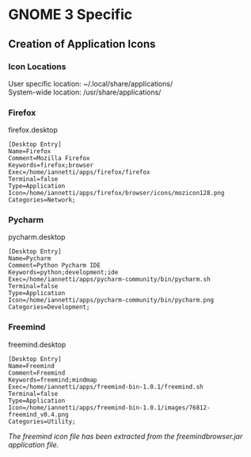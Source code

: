 # GNOME 3 Specific

## Creation of Application Icons

### Icon Locations

User specific location: ~/.local/share/applications/  
System-wide location: /usr/share/applications/  

### Firefox

firefox.desktop

```
[Desktop Entry]
Name=Firefox
Comment=Mozilla Firefox
Keywords=firefox;browser
Exec=/home/iannetti/apps/firefox/firefox
Terminal=false
Type=Application
Icon=/home/iannetti/apps/firefox/browser/icons/mozicon128.png
Categories=Network;
```

### Pycharm

pycharm.desktop

```
[Desktop Entry]
Name=Pycharm
Comment=Python Pycharm IDE
Keywords=python;development;ide
Exec=/home/iannetti/apps/pycharm-community/bin/pycharm.sh
Terminal=false
Type=Application
Icon=/home/iannetti/apps/pycharm-community/bin/pycharm.png
Categories=Development;

```

### Freemind

freemind.desktop  

```
[Desktop Entry]
Name=Freemind
Comment=Freemind
Keywords=freemind;mindmap
Exec=/home/iannetti/apps/freemind-bin-1.0.1/freemind.sh
Terminal=false
Type=Application
Icon=/home/iannetti/apps/freemind-bin-1.0.1/images/76812-freemind_v0.4.png
Categories=Utility;
```

_The freemind icon file has been extracted from the freemindbrowser.jar application file._ 
